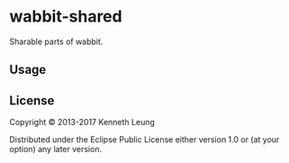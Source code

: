 # wabbit-shared

Sharable parts of wabbit.

## Usage


## License

Copyright © 2013-2017 Kenneth Leung

Distributed under the Eclipse Public License either version 1.0 or (at
your option) any later version.
